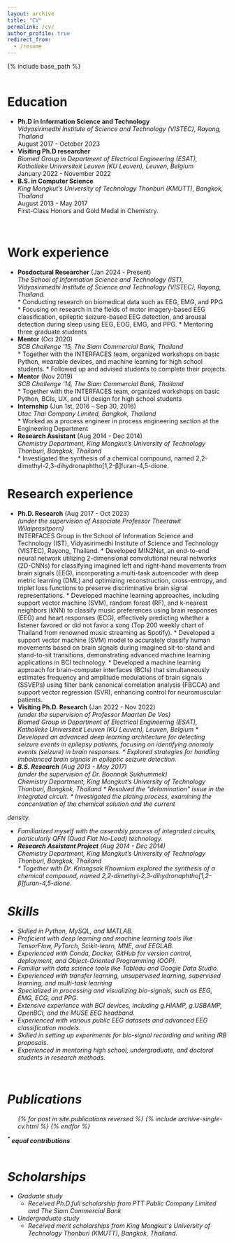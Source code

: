 ```yaml
---
layout: archive
title: "CV"
permalink: /cv/
author_profile: true
redirect_from:
  - /resume
---
```

{% include base_path %}

<style type="text/css">
 p { margin:0 } 
</style>

<br>

Education
=========

* **Ph.D in Information Science and Technology**
  <p><i>Vidyasirimedhi Institute of Science and Technology (VISTEC), Rayong, Thailand</i></p>
  <p>August 2017 - October 2023</p>

* **Visiting Ph.D researcher**
  <p><i>Biomed Group in Department of Electrical Engineering (ESAT), Katholieke Universiteit Leuven (KU Leuven), Leuven, Belgium</i></p>
  <p>January 2022 - November 2022</p>

* **B.S. in Computer Science**
  <p><i>King Mongkut’s University of Technology Thonburi (KMUTT), Bangkok, Thailand</i></p>
  <p>August 2013 - May 2017</p>
  <p>First-Class Honors and Gold Medal in Chemistry.</p>

<br>

Work experience
===============

* **Posdoctural Researcher** (Jan 2024 - Present)
  <p><i>The School of Information Science and Technology (IST), Vidyasirimedhi Institute of Science and Technology (VISTEC), Rayong, Thailand.</i></p>
  * Conducting research on biomedical data such as EEG, EMG, and PPG
  * Focusing on research in the fields of motor imagery-based EEG classification, epileptic seizure-based EEG detection, and arousal detection during sleep using EEG, EOG, EMG, and PPG.  
  * Mentoring three graduate students  
* **Mentor** (Oct 2020)
  <p><i>SCB Challenge '15, The Siam Commercial Bank, Thailand</i></p>
  * Together with the INTERFACES team, organized workshops on basic Python, wearable devices, and machine learning for high school students.
  * Followed up and advised students to complete their projects.
* **Mentor** (Nov 2019)
  <p><i>SCB Challenge '14, The Siam Commercial Bank, Thailand</i></p>
  * Together with the INTERFACES team, organized workshops on basic Python, BCIs, UX, and UI design for high school students
* **Internship** (Jun 1st, 2016 – Sep 30, 2016)
  <p><i>Utac Thai Company Limited, Bangkok, Thailand</i></p>
  * Worked as a process engineer in process engineering section at the Engineering Department
* **Research Assistant** (Aug 2014 - Dec 2014)
  <p><i>Chemistry Department, King Mongkut’s University of Technology Thonburi, Bangkok, Thailand</i></p>
  * Investigated the synthesis of a chemical compound, named 2,2-dimethyl-2,3-dihydronaphtho[1,2-β]furan-4,5-dione.

Research experience
===============
* **Ph.D. Research** (Aug 2017 - Oct 2023)
  <p><i>(under the supervision of Associate Professor Theerawit Wilaiprasitporn)</i></p>
  INTERFACES Group in the School of Information Science and Technology (IST), Vidyasirimedhi Institute of Science and Technology (VISTEC), Rayong, Thailand.
  * Developed MIN2Net, an end-to-end neural network utilizing 2-dimensional convolutional neural networks (2D-CNNs) for classifying imagined left and right-hand movements from brain signals (EEG), incorporating a multi-task autoencoder with deep metric learning (DML) and optimizing reconstruction, cross-entropy, and triplet loss functions to preserve discriminative brain signal representations.
  * Developed machine learning approaches, including support vector machine (SVM), random forest (RF), and k-nearest neighbors (kNN) to classify music preferences using brain responses (EEG) and heart responses (ECG), effectively predicting whether a listener favored or did not favor a song (Top 200 weekly chart of Thailand from renowned music streaming as Spotify).
  * Developed a support vector machine (SVM) model to accurately classify human movements based on brain signals during imagined sit-to-stand and stand-to-sit transitions, demonstrating advanced machine learning applications in BCI technology.
  * Developed a machine learning approach for brain-computer interfaces (BCIs) that simultaneously estimates frequency and amplitude modulations of brain signals (SSVEPs) using filter bank canonical correlation analysis (FBCCA) and support vector regression (SVR), enhancing control for neuromuscular patients.
* **Visiting Ph.D. Research** (Jan 2022 - Nov 2022)
  <p><i>(under the supervision of Professor Maarten De Vos)<p><i>
  Biomed Group in Department of Electrical Engineering (ESAT), Katholieke Universiteit Leuven (KU Leuven), Leuven, Belgium
  * Developed an advanced deep learning architecture for detecting seizure events in epilepsy patients, focusing on identifying anomaly events (seizure) in brain responses.
  * Explored strategies for handling imbalanced brain signals in epileptic seizure detection.
* **B.S. Research** (Aug 2013 - May 2017)
  <p><i>(under the supervision of Dr. Boonnak Sukhummek)</i></p>
  Chemistry Department, King Mongkut’s University of Technology Thonburi, Bangkok, Thailand
  * Resolved the "delamination" issue in the integrated circuit.
  * Investigated the plating process, examining the concentration of the chemical solution and the current
density.
  * Familiarized myself with the assembly process of integrated circuits, particularly QFN (Quad Flat
No-Lead) technology.
* **Research Assistant Project** (Aug 2014 - Dec 2014)
  <p><i>Chemistry Department, King Mongkut’s University of Technology Thonburi, Bangkok, Thailand</i></p>
  * Together with Dr. Kriangsak Khownium explored the synthesis of a chemical compound, named 2,2-dimethyl-2,3-dihydronaphtho[1,2-β]furan-4,5-dione.

Skills
======

* Skilled in Python, MySQL, and MATLAB.
* Proficient with deep learning and machine learning tools like TensorFlow, PyTorch, Scikit-learn, MNE, and EEGLAB.
* Experienced with Conda, Docker, GitHub for version control, deployment, and Object-Oriented Programming (OOP).
* Familiar with data science tools like Tableau and Google Data Studio.
* Experienced with transfer learning, unsupervised learning, supervised learning, and multi-task learning
* Specialized in processing and visualizing bio-signals, such as EEG, EMG, ECG, and PPG.
* Extensive experience with BCI devices, including g.HIAMP, g.USBAMP, OpenBCI, and the MUSE EEG headband.
* Experienced with various public EEG datasets and advanced EEG classification models.
* Skilled in setting up experiments for bio-signal recording and writing IRB proposals.
* Experienced in mentoring high school, undergraduate, and doctoral students in research methods.

<br>

Publications
============

<ul>{% for post in site.publications reversed %}
    {% include archive-single-cv.html %}
  {% endfor %}</ul>

<p><b><sup>*</sup> equal contributions</b></p>

<br>

Scholarships
============

* Graduate study
  - Received Ph.D.full scholarship from PTT Public Company Limited and The Siam Commercial Bank
* Undergraduate study
  - Received merit scholarships from King Mongkut's University of Technology Thonburi (KMUTT), Bangkok, Thailand.


<!-- Talks
======
  <ul>{% for post in site.talks reversed %}
    {% include archive-single-talk-cv.html  %}
  {% endfor %}</ul> -->

<!-- Teaching
======
  <ul>{% for post in site.teaching reversed %}
    {% include archive-single-cv.html %}
  {% endfor %}</ul> -->

<!-- Service and leadership
======================

* Currently signed in to 43 different slack teams -->
